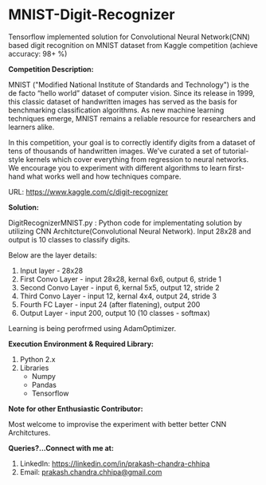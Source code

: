 # MNIST-Digit-Recognizer
Tensorflow implemented solution for Convolutional Neural Network(CNN) based digit recognition on MNIST dataset from Kaggle competition
(achieve accuracy: 98+ %)

**Competition Description:**

MNIST ("Modified National Institute of Standards and Technology") is the de facto “hello world” dataset of computer vision. Since its release in 1999, this classic dataset of handwritten images has served as the basis for benchmarking classification algorithms. As new machine learning techniques emerge, MNIST remains a reliable resource for researchers and learners alike.

In this competition, your goal is to correctly identify digits from a dataset of tens of thousands of handwritten images. We’ve curated a set of tutorial-style kernels which cover everything from regression to neural networks. We encourage you to experiment with different algorithms to learn first-hand what works well and how techniques compare.

URL: https://www.kaggle.com/c/digit-recognizer

**Solution:**

DigitRecognizerMNIST.py : Python code for implementating solution by utilizing CNN Architcture(Convolutional Neural Network). Input 28x28 and output is 10 classes to classify digits. 

Below are the layer details:

1) Input layer - 28x28
2) First Convo Layer - input 28x28, kernal 6x6, output 6, stride 1
3) Second Convo Layer - input 6, kernal 5x5, output 12, stride 2
4) Third Convo Layer - input 12, kernal 4x4, output 24, stride 3
5) Fourth FC Layer - input 24 (after flatening), output 200
6) Output Layer - input 200, output 10 (10 classes - softmax)

Learning is being perofrmed using AdamOptimizer.

**Execution Environment & Required Library:**

  1. Python 2.x
  2. Libraries
     - Numpy
     - Pandas
     - Tensorflow
    
**Note for other Enthusiastic Contributor:**

Most welcome to improvise the experiment with better better CNN Architctures.

**Queries?...Connect with me at:**

1) LinkedIn: https://linkedin.com/in/prakash-chandra-chhipa
2) Email: prakash.chandra.chhipa@gmail.com



